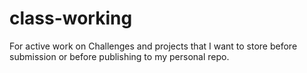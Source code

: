 # class-working
For active work on Challenges and projects that I want to store before submission or before publishing to my personal repo.
